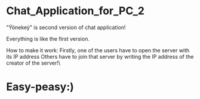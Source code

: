 # Chat_Application_for_PC_2
"Ýönekeý" is second version of chat application!

Everything is like the first version.

How to make it work:
Firstly, one of the users have to open the server with its IP address
Others have to join that server by writing the IP address of the creator of the server!\
# Easy-peasy:)
